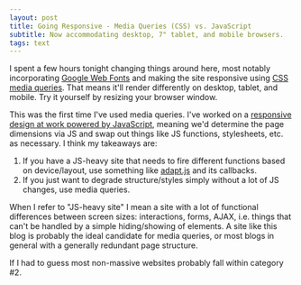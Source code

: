 ```yaml
---
layout: post
title: Going Responsive - Media Queries (CSS) vs. JavaScript
subtitle: Now accommodating desktop, 7" tablet, and mobile browsers.
tags: text
---
```


I spent a few hours tonight changing things around here, most notably incorporating <a href="https://www.google.com/webfonts" title="Google Web Fonts" target="_blank">Google Web Fonts</a> and making the site responsive using <a href="http://mobile.smashingmagazine.com/2010/07/19/how-to-use-css3-media-queries-to-create-a-mobile-version-of-your-website/" title="Media Queries | Smashingmag" target="_blank">CSS media queries</a>.  That means it'll render differently on desktop, tablet, and mobile.  Try it yourself by resizing your browser window.

This was the first time I've used media queries.  I've worked on a <a href="http://www.coca-colacompany.com" title="Coca-Cola Company" target="_blank">responsive design at work powered by JavaScript</a>, meaning we'd determine the page dimensions via JS and swap out things like JS functions, stylesheets, etc. as necessary. I think my takeaways are:

<ol>
    <li>If you have a JS-heavy site that needs to fire different functions based on device/layout, use something like <a href="http://adapt.960.gs/" title="Adapt.js" target="_blank">adapt.js</a> and its callbacks.</li>
    <li>If you just want to degrade structure/styles simply without a lot of JS changes, use media queries.</li>
</ol>

When I refer to "JS-heavy site" I mean a site with a lot of functional differences between screen sizes: interactions, forms, AJAX, i.e. things that can't be handled by a simple hiding/showing of elements.  A site like this blog is probably the ideal candidate for media queries, or most blogs in general with a generally redundant page structure. 

If I had to guess most non-massive websites probably fall within category #2.